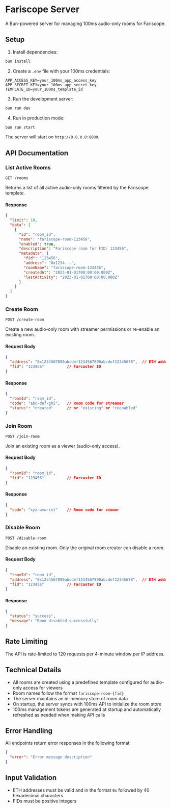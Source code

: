 # Fariscope Server

A Bun-powered server for managing 100ms audio-only rooms for Fariscope.

## Setup

1. Install dependencies:
```bash
bun install
```

2. Create a `.env` file with your 100ms credentials:
```
APP_ACCESS_KEY=your_100ms_app_access_key
APP_SECRET_KEY=your_100ms_app_secret_key
TEMPLATE_ID=your_100ms_template_id
```

3. Run the development server:
```bash
bun run dev
```

4. Run in production mode:
```bash
bun run start
```

The server will start on `http://0.0.0.0:8000`.

## API Documentation

### List Active Rooms
```http
GET /rooms
```

Returns a list of all active audio-only rooms filtered by the Fariscope template.

#### Response
```json
{
  "limit": 10,
  "data": [
    {
      "id": "room_id",
      "name": "fariscope-room-123456",
      "enabled": true,
      "description": "Fariscope room for FID: 123456",
      "metadata": {
        "fid": "123456",
        "address": "0x1234...",
        "roomName": "fariscope-room-123456",
        "createdAt": "2023-01-01T00:00:00.000Z",
        "lastActivity": "2023-01-01T00:00:00.000Z"
      }
    }
  ]
}
```

### Create Room
```http
POST /create-room
```

Create a new audio-only room with streamer permissions or re-enable an existing room.

#### Request Body
```json
{
  "address": "0x1234567890abcdef1234567890abcdef12345678",  // ETH address
  "fid": "123456"          // Farcaster ID
}
```

#### Response
```json
{
  "roomId": "room_id",
  "code": "abc-def-ghi",   // Room code for streamer
  "status": "created"      // or "existing" or "reenabled"
}
```

### Join Room
```http
POST /join-room
```

Join an existing room as a viewer (audio-only access).

#### Request Body
```json
{
  "roomId": "room_id",
  "fid": "123456"          // Farcaster ID
}
```

#### Response
```json
{
  "code": "xyz-uvw-rst"    // Room code for viewer
}
```

### Disable Room
```http
POST /disable-room
```

Disable an existing room. Only the original room creator can disable a room.

#### Request Body
```json
{
  "roomId": "room_id",
  "address": "0x1234567890abcdef1234567890abcdef12345678",  // ETH address
  "fid": "123456"          // Farcaster ID
}
```

#### Response
```json
{
  "status": "success",
  "message": "Room disabled successfully"
}
```

## Rate Limiting

The API is rate-limited to 120 requests per 4-minute window per IP address.

## Technical Details

- All rooms are created using a predefined template configured for audio-only access for viewers
- Room names follow the format `fariscope-room-{fid}`
- The server maintains an in-memory store of room data
- On startup, the server syncs with 100ms API to initialize the room store
- 100ms management tokens are generated at startup and automatically refreshed as needed when making API calls

## Error Handling

All endpoints return error responses in the following format:
```json
{
  "error": "Error message description"
}
```

## Input Validation

- ETH addresses must be valid and in the format `0x` followed by 40 hexadecimal characters
- FIDs must be positive integers